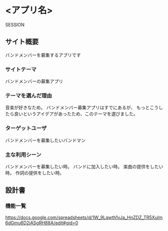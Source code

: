 
# <アプリ名>
SESSION

## サイト概要
バンドメンバーを募集するアプリです

### サイトテーマ
バンドメンバーの募集アプリ

### テーマを選んだ理由
音楽が好きなため。
バンドメンバー募集アプリはすでにあるが、
もっとこうしたら良いというアイデアがあったため、このテーマを選びました。

### ターゲットユーザ
バンドメンバーを募集したいバンドマン

### 主な利用シーン
バンドメンバーを募集したい時。
バンドに加入したい時。
楽曲の提供をしたい時。
作詞の提供をしたい時。

## 設計書

### 機能一覧
https://docs.google.com/spreadsheets/d/1W_9Lqwth1vJa_HnZDZ_TR5XuIm6dGmu6D2jASgRH88A/edit#gid=0
